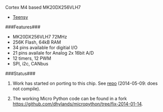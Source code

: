 Cortex M4 based MK20DX256VLH7
* [Teensy](http://www.pjrc.com/teensy/teensy31.html)

###Features###
* MK20DX256VLH7 72MHz
* 256K Flash, 64kB RAM
* 34 pins available for digitial  I/O
* 21 pins availale for Analog 2x 16bit A/D
* 12 timers, 12 PWM
* SPI, i2c, CANbus

###Status###
1. Work has started on porting to this chip. See [repo](https://github.com/micropython/micropython/tree/master/teensy) (2014-05-09: does not compile).

2. The working Micro Python code can be found in a fork https://github.com/dhylands/micropython/tree/fix-2014-01-14.